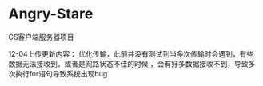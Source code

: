 # Angry-Stare
CS客户端服务器项目

12-04上传更新内容： 优化传输，此前并没有测试到当多次传输时会遇到，有些数据无法接收到，或者是网路状态不佳的时候 ，会有好多数据接收不到，导致多次执行for语句导致系统出现bug
